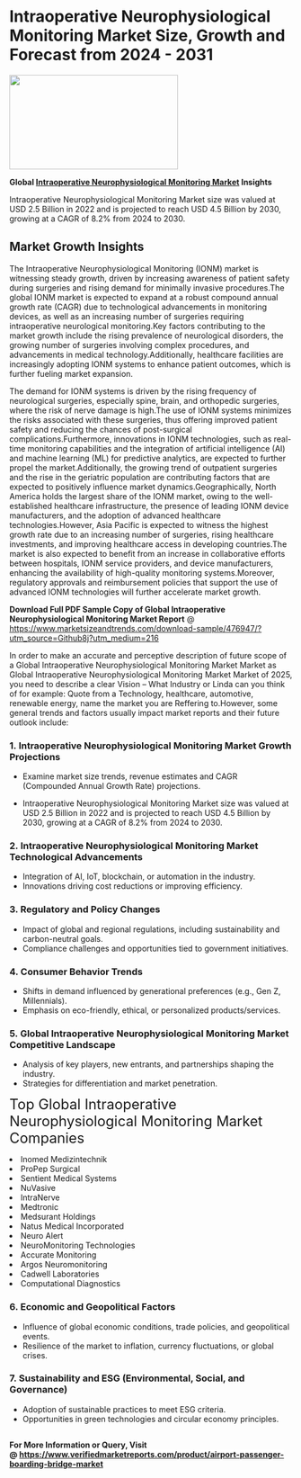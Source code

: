 <H1>Intraoperative Neurophysiological Monitoring Market Size, Growth and Forecast from 2024 - 2031</H1><img class="aligncenter size-medium wp-image-584254" src="https://thirdeyenews.in/wp-content/uploads/2024/09/Global-Market-Research-300x168.jpeg" alt="" width="300" height="168" /><p><strong>Global&nbsp;<a href="https://www.marketsizeandtrends.com/download-sample/476947/?utm_source=Github8j?utm_medium=216">Intraoperative Neurophysiological Monitoring Market</a> Insights</strong></p><p>Intraoperative Neurophysiological Monitoring Market size was valued at USD 2.5 Billion in 2022 and is projected to reach USD 4.5 Billion by 2030, growing at a CAGR of 8.2% from 2024 to 2030.</p><p><h2>Market Growth Insights</h2> <p>The Intraoperative Neurophysiological Monitoring (IONM) market is witnessing steady growth, driven by increasing awareness of patient safety during surgeries and rising demand for minimally invasive procedures.The global IONM market is expected to expand at a robust compound annual growth rate (CAGR) due to technological advancements in monitoring devices, as well as an increasing number of surgeries requiring intraoperative neurological monitoring.Key factors contributing to the market growth include the rising prevalence of neurological disorders, the growing number of surgeries involving complex procedures, and advancements in medical technology.Additionally, healthcare facilities are increasingly adopting IONM systems to enhance patient outcomes, which is further fueling market expansion.</p> <p>The demand for IONM systems is driven by the rising frequency of neurological surgeries, especially spine, brain, and orthopedic surgeries, where the risk of nerve damage is high.The use of IONM systems minimizes the risks associated with these surgeries, thus offering improved patient safety and reducing the chances of post-surgical complications.Furthermore, innovations in IONM technologies, such as real-time monitoring capabilities and the integration of artificial intelligence (AI) and machine learning (ML) for predictive analytics, are expected to further propel the market.Additionally, the growing trend of outpatient surgeries and the rise in the geriatric population are contributing factors that are expected to positively influence market dynamics.Geographically, North America holds the largest share of the IONM market, owing to the well-established healthcare infrastructure, the presence of leading IONM device manufacturers, and the adoption of advanced healthcare technologies.However, Asia Pacific is expected to witness the highest growth rate due to an increasing number of surgeries, rising healthcare investments, and improving healthcare access in developing countries.The market is also expected to benefit from an increase in collaborative efforts between hospitals, IONM service providers, and device manufacturers, enhancing the availability of high-quality monitoring systems.Moreover, regulatory approvals and reimbursement policies that support the use of advanced IONM technologies will further accelerate market growth.</p> <p><span class=""><strong>Download Full PDF Sample Copy of Global Intraoperative Neurophysiological Monitoring Market Report</strong> @ <a href="https://www.marketsizeandtrends.com/download-sample/476947/?utm_source=Github8j?utm_medium=216" target="_blank">https://www.marketsizeandtrends.com/download-sample/476947/?utm_source=Github8j?utm_medium=216</a></span></p><p>In order to make an accurate and perceptive description of future scope of a Global&nbsp;Intraoperative Neurophysiological Monitoring Market Market as Global&nbsp;Intraoperative Neurophysiological Monitoring Market Market of 2025, you need to describe a clear Vision &ndash; What Industry or Linda can you think of for example: Quote from a Technology, healthcare, automotive, renewable energy, name the market you are Reffering to.However, some general trends and factors usually impact market reports and their future outlook include:</p><h3>1.&nbsp;<strong>Intraoperative Neurophysiological Monitoring Market Growth Projections</strong></h3><ul><li>Examine market size trends, revenue estimates and CAGR (Compounded Annual Growth Rate) projections.</li><li><p>Intraoperative Neurophysiological Monitoring Market size was valued at USD 2.5 Billion in 2022 and is projected to reach USD 4.5 Billion by 2030, growing at a CAGR of 8.2% from 2024 to 2030.</p></li></ul><h3>2.&nbsp;<strong>Intraoperative Neurophysiological Monitoring Market Technological Advancements</strong></h3><ul><li>Integration of AI, IoT, blockchain, or automation in the industry.</li><li>Innovations driving cost reductions or improving efficiency.</li></ul><h3>3.&nbsp;<strong>Regulatory and Policy Changes</strong></h3><ul><li>Impact of global and regional regulations, including sustainability and carbon-neutral goals.</li><li>Compliance challenges and opportunities tied to government initiatives.</li></ul><h3>4.&nbsp;<strong>Consumer Behavior Trends</strong></h3><ul><li>Shifts in demand influenced by generational preferences (e.g., Gen Z, Millennials).</li><li>Emphasis on eco-friendly, ethical, or personalized products/services.</li></ul><h3>5.&nbsp;<strong>Global Intraoperative Neurophysiological Monitoring Market Competitive Landscape</strong></h3><ul><li>Analysis of key players, new entrants, and partnerships shaping the industry.</li><li>Strategies for differentiation and market penetration.</li></ul><p data-pm-slice="1 1 []"><span style="color: inherit; font-family: inherit; font-size: 25px;">Top Global Intraoperative Neurophysiological Monitoring Market Companies</span></p><div class="" data-test-id=""><p><li>Inomed Medizintechnik</li><li> ProPep Surgical</li><li> Sentient Medical Systems</li><li> NuVasive</li><li> IntraNerve</li><li> Medtronic</li><li> Medsurant Holdings</li><li> Natus Medical Incorporated</li><li> Neuro Alert</li><li> NeuroMonitoring Technologies</li><li> Accurate Monitoring</li><li> Argos Neuromonitoring</li><li> Cadwell Laboratories</li><li> Computational Diagnostics</li></p></div><h3>6.&nbsp;<strong>Economic and Geopolitical Factors</strong></h3><ul><li>Influence of global economic conditions, trade policies, and geopolitical events.</li><li>Resilience of the market to inflation, currency fluctuations, or global crises.</li></ul><h3>7.&nbsp;<strong>Sustainability and ESG (Environmental, Social, and Governance)</strong></h3><ul><li>Adoption of sustainable practices to meet ESG criteria.</li><li>Opportunities in green technologies and circular economy principles.</li></ul><h2><strong style="font-size: 14px;">For More Information or Query, Visit @&nbsp;</strong><a style="background-color: #ffffff; font-size: 14px;" href="https://www.marketsizeandtrends.com/report/intraoperative-neurophysiological-monitoring-market/" target="_blank">https://www.verifiedmarketreports.com/product/airport-passenger-boarding-bridge-market</a></h2>